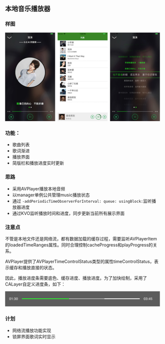## 本地音乐播放器

### 样图

![样图](https://github.com/YangKa/YKMusicPlayer/blob/master/image/image_01.jpg)

### 功能：

- 歌曲列表
- 歌词渐进
- 播放界面
- 简版栏和播放进度实时更新

### 思路

 - 采用AVPlayer播放本地音频
 - 以manager单例公共管理music播放状态
 - 通过 `-addPeriodicTimeObserverForInterval: queue: usingBlock:`监听播放器进度
 - 通过KVO监听播放时间和进度，同步更新当前所有展示界面
 
 ### 注意点
 
 不管是本地文件还是网络流，都有数据加载的缓存过程，需要监听AVPlayerItem的loadedTimeRanges属性。同时合理控制cacheProgress和playProgress的关系。
 
 AVPlayer提供了AVPlayerTimeControlStatus类型的属性timeControlStatus，表示缓存和播放直接的状态。
 
 因此，播放进度条需要底色、缓存进度、播放进度。为了加快绘制，采用了CALayer自定义进度条，如下：
 
 ![样图](https://github.com/YangKa/YKMusicPlayer/blob/master/image/image_02.png)
 
### 计划

 - 网络流播放功能实现
 - 锁屏界面歌词实时显示
